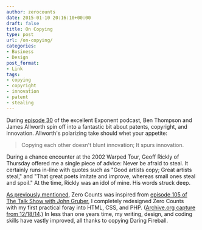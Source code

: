 ```yaml
---
author: zerocounts
date: 2015-01-10 20:16:10+00:00
draft: false
title: On Copying
type: post
url: /on-copying/
categories:
- Business
- Design
post_format:
- Link
tags:
- copying
- copyright
- innovation
- patent
- stealing
---
```


During [episode 30](https://itunes.apple.com/us/podcast/episode-030-xiaomi/id826420969?i=330770407&mt=2) of the excellent Exponent podcast, Ben Thompson and James Allworth spin off into a fantastic bit about patents, copyright, and innovation. Allworth's polarizing take should whet your appetite:


<blockquote>Copying each other doesn't blunt innovation; It spurs innovation.</blockquote>


During a chance encounter at the 2002 Warped Tour, Geoff Rickly of Thursday offered me a single piece of advice: Never be afraid to steal. It certainly runs in-line with quotes such as "Good artists copy; Great artists steal," and "That great poets imitate and improve, whereas small ones steal and spoil." At the time, Rickly was an idol of mine. His words struck deep.

[As previously mentioned](https://www.zerocounts.net/2014/12/30/2014-zero-counts-launch-greatest-hits/), Zero Counts was inspired from [episode 105 of The Talk Show with John Gruber](https://www.zerocounts.net/2015/01/01/jason-snell-on-solo-blogging-stresses/), I completely redesigned Zero Counts with my first practical foray into HTML, CSS, and PHP. ([Archive.org capture from 12/18/14](https://www.zerocounts.net/).) In less than one years time, my writing, design, and coding skills have vastly improved, all thanks to copying Daring Fireball.
